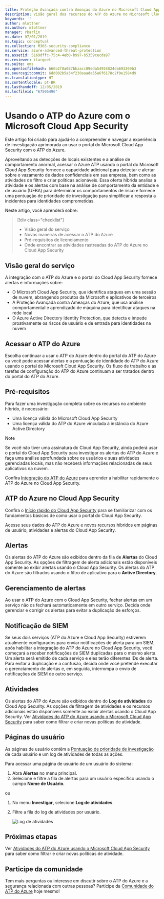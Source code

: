 ```yaml
---
title: Proteção Avançada contra Ameaças do Azure no Microsoft Cloud App Security | Microsoft Docs
description: Visão geral dos recursos do ATP do Azure no Microsoft Cloud App Security.
keywords: ''
author: mlottner
ms.author: mlottner
manager: rkarlin
ms.date: 07/01/2019
ms.topic: conceptual
ms.collection: M365-security-compliance
ms.service: azure-advanced-threat-protection
ms.assetid: 5169dffc-75c4-4eb0-b997-b5359cecda97
ms.reviewer: itargoet
ms.suite: ems
ms.openlocfilehash: b66b2f0a087bbaacc09eda54958824da693209b3
ms.sourcegitcommit: 6dd002b5a34f230aaada55a6f6178c2f9e1584d9
ms.translationtype: HT
ms.contentlocale: pt-BR
ms.lasthandoff: 12/05/2019
ms.locfileid: "67506496"
---
```

# <a name="using-azure-atp-with-microsoft-cloud-app-security"></a>Usando o ATP do Azure com o Microsoft Cloud App Security 


Este artigo foi criado para ajudá-lo a compreender e navegar a experiência de investigação aprimorada ao usar o portal do Microsoft Cloud App Security com o ATP do Azure. 

Aproveitando as detecções de locais existentes e a análise de comportamento anormal, acessar o Azure ATP usando o portal do Microsoft Cloud App Security fornece a capacidade adicional para detectar e alertar sobre o vazamento de dados confidenciais em sua empresa, bem como as atividades de filtro e criar políticas acionáveis. Essa oferta híbrida analisa a atividade e os alertas com base na análise de comportamento da entidade e de usuário (UEBA) para determinar os comportamentos de risco e fornece uma pontuação de prioridade de investigação para simplificar a resposta a incidentes para identidades comprometidas. 

Neste artigo, você aprenderá sobre:

> [!div class="checklist"]
> * Visão geral do serviço
> * Novas maneiras de acessar o ATP do Azure
> * Pré-requisitos de licenciamento
> * Onde encontrar as atividades rastreadas do ATP do Azure no Cloud App Security

## <a name="service-overview"></a>Visão geral do serviço

A integração com o ATP do Azure e o portal do Cloud App Security fornece alertas e informações sobre:
- O Microsoft Cloud App Security, que identifica ataques em uma sessão de nuvem, abrangendo produtos da Microsoft e aplicativos de terceiros
- A Proteção Avançada contra Ameaças do Azure, que usa análise comportamental e aprendizado de máquina para identificar ataques na rede local
- O Azure Active Directory Identity Protection, que detecta e impede proativamente os riscos de usuário e de entrada para identidades na nuvem

## <a name="access-azure-atp"></a>Acessar o ATP do Azure

Escolha continuar a usar o ATP do Azure dentro do portal do ATP do Azure ou você pode acessar alertas e a pontuação de identidade do ATP do Azure usando o portal do Microsoft Cloud App Security. Os fluxo de trabalho e as tarefas de configuração do ATP do Azure continuam a ser tratados dentro do portal do ATP do Azure. 

 

## <a name="prerequisites"></a>Pré-requisitos

Para fazer uma investigação completa sobre os recursos no ambiente híbrido, é necessário:
- Uma licença válida do Microsoft Cloud App Security
- Uma licença válida do ATP do Azure vinculada à instância do Azure Active Directory
 
>[!NOTE]
>Se você não tiver uma assinatura do Cloud App Security, ainda poderá usar o portal do Cloud App Security para investigar os alertas do ATP do Azure e faça uma análise aprofundada sobre os usuários e suas atividades gerenciadas locais, mas não receberá informações relacionadas de seus aplicativos na nuvem.

Confira [Integração do ATP do Azure](https://docs.microsoft.com/cloud-app-security/aatp-integration) para aprender a habilitar rapidamente o ATP do Azure no Cloud App Security.  
 
## <a name="azure-atp-in-cloud-app-security"></a>ATP do Azure no Cloud App Security 

Confira o [Início rápido do Cloud App Security](https://docs.microsoft.com/cloud-app-security/getting-started-with-cloud-app-security) para se familiarizar com os fundamentos básicos de como usar o portal do Cloud App Security. 

Acesse seus dados do ATP do Azure e novos recursos híbridos em páginas de usuário, atividades e alertas do Cloud App Security. 

## <a name="alerts"></a>Alertas

Os alertas do ATP do Azure são exibidos dentro da fila de **Alertas** do Cloud App Security. As opções de filtragem de alerta adicionais estão disponíveis somente ao exibir alertas usando o Cloud App Security. Os alertas do ATP do Azure são filtrados usando o filtro de aplicativo para o **Active Directory**. 

## <a name="alert-management"></a>Gerenciamento de alertas
Ao usar o ATP do Azure com o Cloud App Security, fechar alertas em um serviço não os fechará automaticamente em outro serviço. Decida onde gerenciar e corrigir os alertas para evitar a duplicação de esforços. 

## <a name="siem-notification"></a>Notificação de SIEM

Se seus dois serviços (ATP do Azure e Cloud App Security) estiverem atualmente configurados para enviar notificações de alerta para um SIEM, após habilitar a integração do ATP do Azure no Cloud App Security, você começará a receber notificações de SIEM duplicadas para o mesmo alerta. Um alerta será emitido de cada serviço e eles terão diferentes IDs de alerta. Para evitar a duplicação e a confusão, decida onde você pretende executar o gerenciamento de alertas e, em seguida, interrompa o envio de notificações de SIEM de outro serviço.  

## <a name="activities"></a>Atividades

Os alertas do ATP do Azure são exibidos dentro do **Log de atividades** do Cloud App Security. As opções de filtragem de atividades e os recursos adicionais estão disponíveis somente ao exibir alertas usando o Cloud App Security. Ver [Atividades do ATP do Azure usando o Microsoft Cloud App Security](https://docs.microsoft.com/azure-advanced-threat-protection/atp-activities-filtering-mcas) para saber como filtrar e criar novas políticas de atividade.  

## <a name="user-pages"></a>Páginas do usuário 

As páginas de usuário contêm a [Pontuação de prioridade de investigação](https://docs.microsoft.com/cloud-app-security/tutorial-ueba) de cada usuário e um log de atividades de todas as ações. 

Para acessar uma página de usuário de um usuário do sistema:
1. Abra **Alertas** no menu principal.
1. Selecione e filtre a fila de alertas para um usuário específico usando o campo **Nome de Usuário**.

 ou

1. No menu **Investigar**, selecione **Log de atividades**. 
1. Filtre a fila do log de atividades por usuário. 

    ![Log de atividades](media/atp-mcas-activity-filter.png)

## <a name="next-steps"></a>Próximas etapas

Ver [Atividades do ATP do Azure usando o Microsoft Cloud App Security](https://docs.microsoft.com/azure-advanced-threat-protection/atp-activities-filtering-mcas) para saber como filtrar e criar novas políticas de atividade. 
  
## <a name="join-the-community"></a>Participe da comunidade

Tem mais perguntas ou interesse em discutir sobre o ATP do Azure e a segurança relacionada com outras pessoas? Participe da [Comunidade do ATP do Azure](https://techcommunity.microsoft.com/t5/Azure-Advanced-Threat-Protection/bd-p/AzureAdvancedThreatProtection) hoje mesmo!




